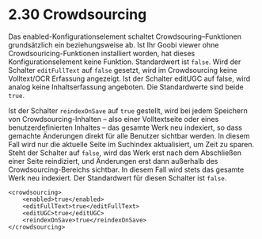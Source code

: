 # 2.30 Crowdsourcing

Das enabled-Konfigurationselement schaltet Crowdsouring–Funktionen grundsätzlich ein beziehungsweise ab. Ist Ihr Goobi viewer ohne Crowdsouricing-Funktionen installiert worden, hat dieses Konfigurationselement keine Funktion. Standardwert ist `false`. Wird der Schalter `editFullText` auf `false` gesetzt, wird im Crowdsourcing keine Volltext/OCR Erfassung angezeigt. Ist der Schalter editUGC auf false, wird analog keine Inhaltserfassung angeboten. Die Standardwerte sind beide `true`.

Ist der Schalter `reindexOnSave` auf `true` gestellt, wird bei jedem Speichern von Crowdsourcing-Inhalten – also einer Volltextseite oder eines benutzerdefinierten Inhaltes – das gesamte Werk neu indexiert, so dass gemachte Änderungen direkt für alle Benutzer sichtbar werden. In diesem Fall wird nur die aktuelle Seite im Suchindex aktualisiert, um Zeit zu sparen. Steht der Schalter auf `false`, wird das Werk erst nach dem Abschließen einer Seite reindiziert, und Änderungen erst dann außerhalb des Crowdsourcing-Bereichs sichtbar. In diesem Fall wird stets das gesamte Werk neu indexiert. Der Standardwert für diesen Schalter ist `false`.

```markup
<crowdsourcing>
    <enabled>true</enabled>
    <editFullText>true</editFullText>
    <editUGC>true</editUGC>
    <reindexOnSave>true</reindexOnSave>
</crowdsourcing>
```

